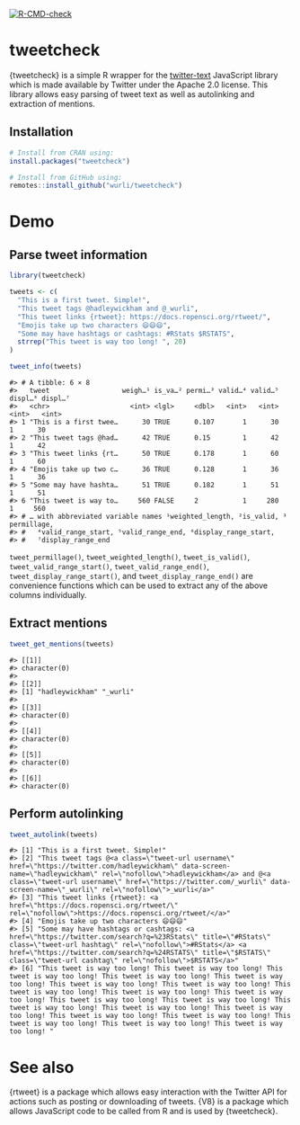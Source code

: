 
<!-- badges: start -->

[![R-CMD-check](https://github.com/wurli/tweetcheck/actions/workflows/R-CMD-check.yaml/badge.svg)](https://github.com/wurli/tweetcheck/actions/workflows/R-CMD-check.yaml)
<!-- badges: end -->

# tweetcheck

{tweetcheck} is a simple R wrapper for the
[twitter-text](https://github.com/twitter/twitter-text) JavaScript
library which is made available by Twitter under the Apache 2.0 license.
This library allows easy parsing of tweet text as well as autolinking
and extraction of mentions.

## Installation

``` r
# Install from CRAN using:
install.packages("tweetcheck")

# Install from GitHub using:
remotes::install_github("wurli/tweetcheck")
```

# Demo

## Parse tweet information

``` r
library(tweetcheck)

tweets <- c(
  "This is a first tweet. Simple!",
  "This tweet tags @hadleywickham and @_wurli",
  "This tweet links {rtweet}: https://docs.ropensci.org/rtweet/",
  "Emojis take up two characters 😄😄😄",
  "Some may have hashtags or cashtags: #RStats $RSTATS",
  strrep("This tweet is way too long! ", 20)
)

tweet_info(tweets)
```

    #> # A tibble: 6 × 8
    #>   tweet                  weigh…¹ is_va…² permi…³ valid…⁴ valid…⁵ displ…⁶ displ…⁷
    #>   <chr>                    <int> <lgl>     <dbl>   <int>   <int>   <int>   <int>
    #> 1 "This is a first twee…      30 TRUE      0.107       1      30       1      30
    #> 2 "This tweet tags @had…      42 TRUE      0.15        1      42       1      42
    #> 3 "This tweet links {rt…      50 TRUE      0.178       1      60       1      60
    #> 4 "Emojis take up two c…      36 TRUE      0.128       1      36       1      36
    #> 5 "Some may have hashta…      51 TRUE      0.182       1      51       1      51
    #> 6 "This tweet is way to…     560 FALSE     2           1     280       1     560
    #> # … with abbreviated variable names ¹​weighted_length, ²​is_valid, ³​permillage,
    #> #   ⁴​valid_range_start, ⁵​valid_range_end, ⁶​display_range_start,
    #> #   ⁷​display_range_end

`tweet_permillage()`, `tweet_weighted_length()`, `tweet_is_valid()`,
`tweet_valid_range_start()`, `tweet_valid_range_end()`,
`tweet_display_range_start()`, and `tweet_display_range_end()` are
convenience functions which can be used to extract any of the above
columns individually.

## Extract mentions

``` r
tweet_get_mentions(tweets)
```

    #> [[1]]
    #> character(0)
    #> 
    #> [[2]]
    #> [1] "hadleywickham" "_wurli"       
    #> 
    #> [[3]]
    #> character(0)
    #> 
    #> [[4]]
    #> character(0)
    #> 
    #> [[5]]
    #> character(0)
    #> 
    #> [[6]]
    #> character(0)

## Perform autolinking

``` r
tweet_autolink(tweets)
```

    #> [1] "This is a first tweet. Simple!"                                                                                                                                                                                                                                                                                                                                                                                                                                                                                                                                                  
    #> [2] "This tweet tags @<a class=\"tweet-url username\" href=\"https://twitter.com/hadleywickham\" data-screen-name=\"hadleywickham\" rel=\"nofollow\">hadleywickham</a> and @<a class=\"tweet-url username\" href=\"https://twitter.com/_wurli\" data-screen-name=\"_wurli\" rel=\"nofollow\">_wurli</a>"                                                                                                                                                                                                                                                                              
    #> [3] "This tweet links {rtweet}: <a href=\"https://docs.ropensci.org/rtweet/\" rel=\"nofollow\">https://docs.ropensci.org/rtweet/</a>"                                                                                                                                                                                                                                                                                                                                                                                                                                                 
    #> [4] "Emojis take up two characters 😄😄😄"                                                                                                                                                                                                                                                                                                                                                                                                                                                                                                                                            
    #> [5] "Some may have hashtags or cashtags: <a href=\"https://twitter.com/search?q=%23RStats\" title=\"#RStats\" class=\"tweet-url hashtag\" rel=\"nofollow\">#RStats</a> <a href=\"https://twitter.com/search?q=%24RSTATS\" title=\"$RSTATS\" class=\"tweet-url cashtag\" rel=\"nofollow\">$RSTATS</a>"                                                                                                                                                                                                                                                                                 
    #> [6] "This tweet is way too long! This tweet is way too long! This tweet is way too long! This tweet is way too long! This tweet is way too long! This tweet is way too long! This tweet is way too long! This tweet is way too long! This tweet is way too long! This tweet is way too long! This tweet is way too long! This tweet is way too long! This tweet is way too long! This tweet is way too long! This tweet is way too long! This tweet is way too long! This tweet is way too long! This tweet is way too long! This tweet is way too long! This tweet is way too long! "

# See also

{rtweet} is a package which allows easy interaction with the Twitter API
for actions such as posting or downloading of tweets. {V8} is a package
which allows JavaScript code to be called from R and is used by
{tweetcheck}.
